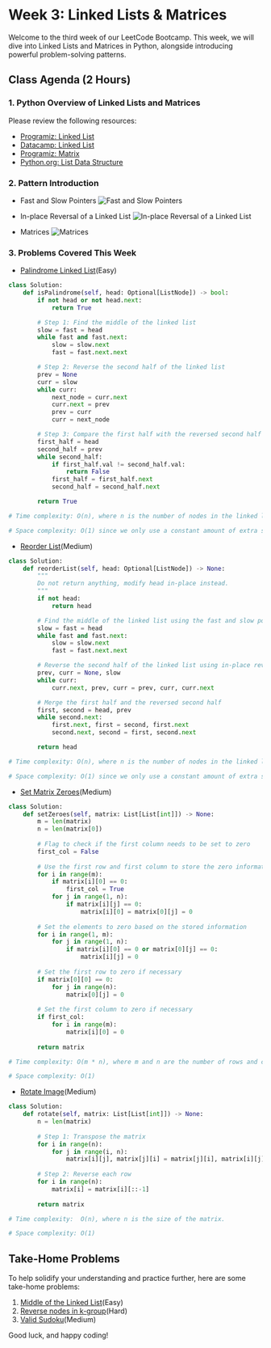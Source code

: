 # Week 3: Linked Lists & Matrices

Welcome to the third week of our LeetCode Bootcamp. This week, we will dive into Linked Lists and Matrices in Python, alongside introducing powerful problem-solving patterns.

## Class Agenda (2 Hours)

### 1. Python Overview of Linked Lists and Matrices

Please review the following resources:

- [Programiz: Linked List](https://www.programiz.com/dsa/linked-list)
- [Datacamp: Linked List](https://www.datacamp.com/tutorial/python-linked-lists)
- [Programiz: Matrix](https://www.programiz.com/python-programming/matrix)
- [Python.org: List Data Structure](https://docs.python.org/3/tutorial/datastructures.html)

### 2. Pattern Introduction

- Fast and Slow Pointers ![Fast and Slow Pointers](./assets/FastSlowPointers.png)

- In-place Reversal of a Linked List ![In-place Reversal of a Linked List](./assets/InPlaceReversal.png)

- Matrices ![Matrices](./assets/Matrices.png)

### 3. Problems Covered This Week

- [Palindrome Linked List](https://leetcode.com/problems/palindrome-linked-list/description/)(Easy)

```python
class Solution:
    def isPalindrome(self, head: Optional[ListNode]) -> bool:
        if not head or not head.next:
            return True

        # Step 1: Find the middle of the linked list
        slow = fast = head
        while fast and fast.next:
            slow = slow.next
            fast = fast.next.next

        # Step 2: Reverse the second half of the linked list
        prev = None
        curr = slow
        while curr:
            next_node = curr.next
            curr.next = prev
            prev = curr
            curr = next_node

        # Step 3: Compare the first half with the reversed second half
        first_half = head
        second_half = prev
        while second_half:
            if first_half.val != second_half.val:
                return False
            first_half = first_half.next
            second_half = second_half.next

        return True

# Time complexity: O(n), where n is the number of nodes in the linked list.

# Space complexity: O(1) since we only use a constant amount of extra space for the pointers.
```

- [Reorder List](https://leetcode.com/problems/reorder-list/description/)(Medium)

```python
class Solution:
    def reorderList(self, head: Optional[ListNode]) -> None:
        """
        Do not return anything, modify head in-place instead.
        """
        if not head:
            return head

        # Find the middle of the linked list using the fast and slow pointers
        slow = fast = head
        while fast and fast.next:
            slow = slow.next
            fast = fast.next.next

        # Reverse the second half of the linked list using in-place reversal
        prev, curr = None, slow
        while curr:
            curr.next, prev, curr = prev, curr, curr.next

        # Merge the first half and the reversed second half
        first, second = head, prev
        while second.next:
            first.next, first = second, first.next
            second.next, second = first, second.next

        return head

# Time complexity: O(n), where n is the number of nodes in the linked list.

# Space complexity: O(1) since we only use a constant amount of extra space for the pointers.
```

- [Set Matrix Zeroes](https://leetcode.com/problems/set-matrix-zeroes/description/)(Medium)

```python
class Solution:
    def setZeroes(self, matrix: List[List[int]]) -> None:
        m = len(matrix)
        n = len(matrix[0])
        
        # Flag to check if the first column needs to be set to zero
        first_col = False
        
        # Use the first row and first column to store the zero information
        for i in range(m):
            if matrix[i][0] == 0:
                first_col = True
            for j in range(1, n):
                if matrix[i][j] == 0:
                    matrix[i][0] = matrix[0][j] = 0
        
        # Set the elements to zero based on the stored information
        for i in range(1, m):
            for j in range(1, n):
                if matrix[i][0] == 0 or matrix[0][j] == 0:
                    matrix[i][j] = 0
        
        # Set the first row to zero if necessary
        if matrix[0][0] == 0:
            for j in range(n):
                matrix[0][j] = 0
        
        # Set the first column to zero if necessary
        if first_col:
            for i in range(m):
                matrix[i][0] = 0
        
        return matrix

# Time complexity: O(m * n), where m and n are the number of rows and columns in the matrix, respectively.

# Space complexity: O(1) 
```

- [Rotate Image](https://leetcode.com/problems/rotate-image/description/)(Medium)

```python
class Solution:
    def rotate(self, matrix: List[List[int]]) -> None:
        n = len(matrix)
        
        # Step 1: Transpose the matrix
        for i in range(n):
            for j in range(i, n):
                matrix[i][j], matrix[j][i] = matrix[j][i], matrix[i][j]
        
        # Step 2: Reverse each row
        for i in range(n):
            matrix[i] = matrix[i][::-1]
        
        return matrix

# Time complexity:  O(n), where n is the size of the matrix.

# Space complexity: O(1)
```

## Take-Home Problems

To help solidify your understanding and practice further, here are some take-home problems:

1. [Middle of the Linked List](https://leetcode.com/problems/middle-of-the-linked-list/description/)(Easy)
2. [Reverse nodes in k-group](https://leetcode.com/problems/reverse-nodes-in-k-group/description/)(Hard)
3. [Valid Sudoku](https://leetcode.com/problems/valid-sudoku/description/)(Medium)

Good luck, and happy coding!
